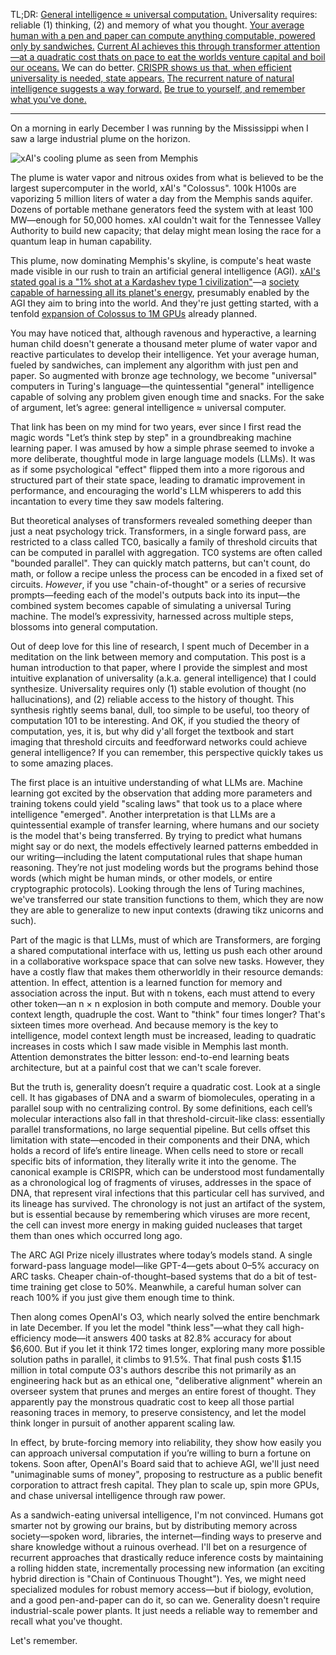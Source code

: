 TL;DR:
[General intelligence ≈ universal computation.](#generality)
Universality requires: reliable (1) thinking, (2) and memory of what you thought.
[Your average human with a pen and paper can compute anything computable, powered only by sandwiches.](#bronzeage)
[Current AI achieves this through transformer attention—at a quadratic cost thats on pace to eat the worlds venture capital and boil our oceans.](#attention)
We can do better.
[CRISPR shows us that, when efficient universality is needed, state appears.](#crispr)
[The recurrent nature of natural intelligence suggests a way forward.](#recurrence)
[Be true to yourself, and remember what you've done.](https://arxiv.org/abs/2412.17794)

----

On a morning in early December I was running by the Mississippi when I saw a large industrial plume on the horizon.

![xAI's cooling plume as seen from Memphis](xai-plume-memphis.jpg)

The plume is water vapor and nitrous oxides from what is believed to be the largest supercomputer in the world, xAI's "Colossus".
100k H100s are vaporizing 5 million liters of water a day from the Memphis sands aquifer.
Dozens of portable methane generators feed the system with at least 100 MW—enough for 50,000 homes.
xAI couldn't wait for the Tennessee Valley Authority to build new capacity; that delay might mean losing the race for a quantum leap in human capability.

This plume, now dominating Memphis's skyline, is compute's heat waste made visible in our rush to train an artificial general intelligence (AGI).
[xAI's stated goal is a "1% shot at a Kardashev type 1 civilization"](https://www.capacitymedia.com/article/musks-xais-colossus-cluster-set-for-one-million-gpu-supercomputer-expansion)—a [society capable of harnessing all its planet's energy](https://en.wikipedia.org/wiki/Planetary_civilization), presumably enabled by the AGI they aim to bring into the world.
And they're just getting started, with a tenfold [expansion of Colossus to 1M GPUs](https://www.ft.com/content/9c0516cf-dd12-4665-aa22-712de854fe2f) already planned.

You may have noticed that, although ravenous and hyperactive, a learning human child doesn't generate a thousand meter plume of water vapor and reactive particulates to develop their intelligence.
Yet your average human, fueled by sandwiches, can implement any algorithm with just pen and paper.
<a name="bronzeage">So augmented with bronze age technology, we become "universal" computers in Turing's language—the quintessential "general" intelligence capable of solving any problem given enough time and snacks.</a>
 For the sake of argument, let’s agree: general intelligence ≈ universal computer.

That link has been on my mind for two years, ever since I first read the magic words "Let’s think step by step" in a groundbreaking machine learning paper.
I was amused by how a simple phrase seemed to invoke a more deliberate, thoughtful mode in large language models (LLMs).
It was as if some psychological "effect" flipped them into a more rigorous and structured part of their state space, leading to dramatic improvement in performance, and encouraging the world's LLM whisperers to add this incantation to every time they saw models faltering.

But theoretical analyses of transformers revealed something deeper than just a neat psychology trick.
Transformers, in a single forward pass, are restricted to a class called TC0, basically a family of threshold circuits that can be computed in parallel with aggregation.
TC0 systems are often called "bounded parallel".
They can quickly match patterns, but can't count, do math, or follow a recipe unless the process can be encoded in a fixed set of circuits.
_However_, if you use "chain-of-thought" or a series of recursive prompts—feeding each of the model's outputs back into its input—the combined system becomes capable of simulating a universal Turing machine.
The model’s expressivity, harnessed across multiple steps, blossoms into general computation.

Out of deep love for this line of research, I spent much of December in a meditation on the link between memory and computation.
This post is a human introduction to that paper, where I provide the simplest and most intuitive explanation of universality (a.k.a. general intelligence) that I could synthesize.
<a name="generality">Universality requires only (1) stable evolution of thought (no hallucinations), and (2) reliable access to the history of thought.</a>
This synthesis rightly seems banal, dull, too simple to be useful, too theory of computation 101 to be interesting.
And OK, if you studied the theory of computation, yes, it is, but why did y'all forget the textbook and start imaging that threshold circuits and feedforward networks could achieve general intelligence?
If you can remember, this perspective quickly takes us to some amazing places.

The first place is an intuitive understanding of what LLMs are.
Machine learning got excited by the observation that adding more parameters and training tokens could yield "scaling laws" that took us to a place where intelligence "emerged".
Another interpretation is that LLMs are a quintessential example of transfer learning, where humans and our society is the model that's being transferred.
By trying to predict what humans might say or do next, the models effectively learned patterns embedded in our writing—including the latent computational rules that shape human reasoning.
They’re not just modeling words but the programs behind those words (which might be human minds, or other models, or entire cryptographic protocols).
Looking through the lens of Turing machines, we've transferred our state transition functions to them, which they are now they are able to generalize to new input contexts (drawing tikz unicorns and such).

Part of the magic is that LLMs, must of which are Transformers, are forging a shared computational interface with us, letting us push each other around in a collaborative workspace space that can solve new tasks.
However, they have a costly flaw that makes them otherworldly in their resource demands: <a name="attention">attention</a>.
In effect, attention is a learned function for memory and association across the input.
But with n tokens, each must attend to every other token—an n × n explosion in both compute and memory.
Double your context length, quadruple the cost.
Want to "think" four times longer?
That's sixteen times more overhead.
And because memory is the key to intelligence, model context length must be increased, leading to quadratic increases in costs which I saw made visible in Memphis last month.
Attention demonstrates the bitter lesson: end-to-end learning beats architecture, but at a painful cost that we can't scale forever.

But the truth is, generality doesn’t require a quadratic cost.
Look at a single cell.
It has gigabases of DNA and a swarm of biomolecules, operating in a parallel soup with no centralizing control.
By some definitions, each cell’s molecular interactions also fall in that threshold-circuit-like class: essentially parallel transformations, no large sequential pipeline.
But cells offset this limitation with state—encoded in their components and their DNA, which holds a record of life’s entire lineage.
When cells need to store or recall specific bits of information, they literally write it into the genome.
<a name="crispr">The canonical example is CRISPR, which can be understood most fundamentally as a chronological log of fragments of viruses, addresses in the space of DNA, that represent viral infections that this particular cell has survived, and its lineage has survived.</a>
The chronology is not just an artifact of the system, but is essential because by remembering which viruses are more recent, the cell can invest more energy in making guided nucleases that target them than ones which occurred long ago.

The ARC AGI Prize nicely illustrates where today’s models stand.
A single forward-pass language model—like GPT-4—gets about 0–5% accuracy on ARC tasks.
Cheaper chain-of-thought–based systems that do a bit of test-time training get close to 50%.
Meanwhile, a careful human solver can reach 100% if you just give them enough time to think.

Then along comes OpenAI's O3, which nearly solved the entire benchmark in late December.
If you let the model "think less"—what they call high-efficiency mode—it answers 400 tasks at 82.8% accuracy for about $6,600.
But if you let it think 172 times longer, exploring many more possible solution paths in parallel, it climbs to 91.5%.
That final push costs $1.15 million in total compute
O3's authors describe this not primarily as an engineering hack but as an ethical one, "deliberative alignment" wherein an overseer system that prunes and merges an entire forest of thought.
They apparently pay the monstrous quadratic cost to keep all those partial reasoning traces in memory, to preserve consistency, and let the model think longer in pursuit of another apparent scaling law.

In effect, by brute-forcing memory into reliability, they show how easily you can approach universal computation if you’re willing to burn a fortune on tokens.
Soon after, OpenAI's Board said that to achieve AGI, we'll just need "unimaginable sums of money", proposing to restructure as a public benefit corporation to attract fresh capital.
They plan to scale up, spin more GPUs, and chase universal intelligence through raw power.

<a name="recurrence">As a sandwich-eating universal intelligence, I'm not convinced.</a>
Humans got smarter not by growing our brains, but by distributing memory across society—spoken word, libraries, the internet—finding ways to preserve and share knowledge without a ruinous overhead.
I'll bet on a resurgence of recurrent approaches that drastically reduce inference costs by maintaining a rolling hidden state, incrementally processing new information (an exciting hybrid direction is "Chain of Continuous Thought").
Yes, we might need specialized modules for robust memory access—but if biology, evolution, and a good pen-and-paper can do it, so can we.
Generality doesn't require industrial-scale power plants.
It just needs a reliable way to remember and recall what you've thought.

Let's remember.

